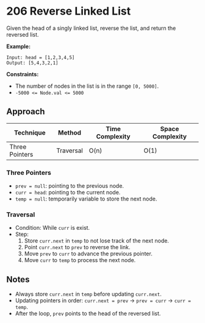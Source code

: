 # 206 Reverse Linked List

Given the head of a singly linked list, reverse the list, and return the reversed list.

**Example:**

```
Input: head = [1,2,3,4,5]
Output: [5,4,3,2,1]
```

**Constraints:**

- The number of nodes in the list is in the range `[0, 5000]`.
- `-5000 <= Node.val <= 5000`

## Approach

| Technique      | Method    | Time Complexity | Space Complexity |
| -------------- | --------- | --------------- | ---------------- |
| Three Pointers | Traversal | O(n)            | O(1)             |

### Three Pointers

- `prev = null`: pointing to the previous node.
- `curr = head`: pointing to the current node.
- `temp = null`: temporarily variable to store the next node.

### Traversal

- Condition: While `curr` is exist.
- Step:
  1. Store `curr.next` in `temp` to not lose track of the next node.
  2. Point `curr.next` to `prev` to reverse the link.
  3. Move `prev` to `curr` to advance the previous pointer.
  4. Move `curr` to `temp` to process the next node.

## Notes

- Always store `curr.next` in `temp` before updating `curr.next`.
- Updating pointers in order: `curr.next = prev` → `prev = curr` → `curr = temp`.
- After the loop, `prev` points to the head of the reversed list.
